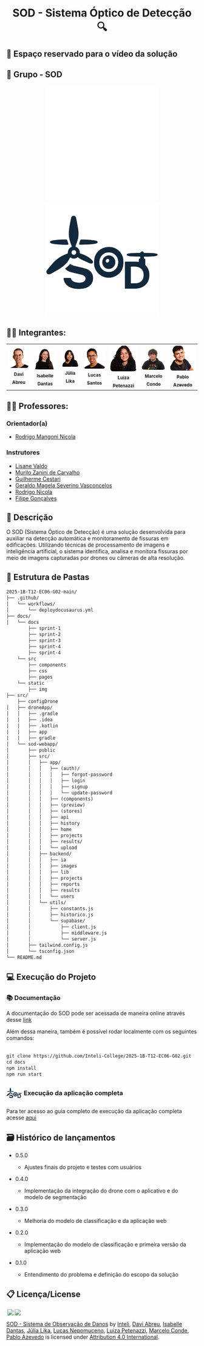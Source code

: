 <div align="center">

# SOD - Sistema Óptico de Detecção 🔍

</div>

## 🎥 Espaço reservado para o vídeo da solução

## 👥 Grupo - SOD
<p align="center">
  <img src="docs/static/img/logo_dark_mode.png#gh-dark-mode-only" alt="Logo SOD Dark" width="300">
  <img src="docs/static/img/logo.png#gh-light-mode-only" alt="Logo SOD" width="300">
</p>

## 👨‍🎓 Integrantes: 
<div align="center">
  <table>
    <tr>
      <td align="center">
        <a href="https://www.linkedin.com/in/davi-abreu-da-silveira/">
          <img src="docs/static/img/Davi.png" style="border-radius: 10%; width: 150px;" alt="Davi Abreu"/><br>
          <sub><b>Davi Abreu</b></sub>
        </a>
      </td>
      <td align="center">
        <a href="https://www.linkedin.com/in/iisabelledantas/">
          <img src="docs/static/img/Isa.png" style="border-radius: 10%; width: 150px;" alt="Isabelle Dantas"/><br>
          <sub><b>Isabelle Dantas</b></sub>
        </a>
      </td>
      <td align="center">
        <a href="https://www.linkedin.com/in/julia-lika-ishikawa">
          <img src="docs/static/img/Lika.png" style="border-radius: 10%; width: 150px;" alt="Júlia Lika"/><br>
          <sub><b>Júlia Lika</b></sub>
        </a>
      </td>
      <td align="center">
        <a href="https://www.linkedin.com/in/lucas-nepomuceno-ismart/">
          <img src="docs/static/img/Lucas.png" style="border-radius: 10%; width: 150px;" alt="Lucas Nepomuceno"/><br>
          <sub><b>Lucas Santos</b></sub>
        </a>
      </td>
      <td align="center">
        <a href="https://www.linkedin.com/in/luizapetenazzi">
          <img src="docs/static/img/Luiza.png" style="border-radius: 10%; width: 150px;" alt="Luiza Petenazzi"/><br>
          <sub><b>Luiza Petenazzi</b></sub>
        </a>
      </td>
      <td align="center">
        <a href="https://www.linkedin.com/in/marcelo-c-3257702bb/">
          <img src="docs/static/img/Marcelo.png" style="border-radius: 10%; width: 150px;" alt="Marcelo Conde"/><br>
          <sub><b>Marcelo Conde</b></sub>
        </a>
      </td>
      <td align="center">
        <a href="https://www.linkedin.com/in/pabloazevedo/">
          <img src="docs/static/img/Pablo.png" style="border-radius: 10%; width: 150px;" alt="Pablo Azevedo"/><br>
          <sub><b>Pablo Azevedo</b></sub>
        </a>
      </td>
    </tr>
  </table>
</div>

## 👩‍🏫 Professores:

### Orientador(a) 
- [Rodrigo Mangoni Nicola](https://www.linkedin.com/in/rodrigo-mangoni-nicola-537027158/)

### Instrutores
- [Lisane Valdo](https://www.linkedin.com/in/lisane-valdo/)
- [Murilo Zanini de Carvalho](https://www.linkedin.com/in/murilo-zanini-de-carvalho-0980415b/)
- [Guilherme Cestari](https://www.linkedin.com/in/gui-cestari/)
- [Geraldo Magela Severino Vasconcelos](https://www.linkedin.com/in/geraldo-magela-severino-vasconcelos-22b1b220/)
- [Rodrigo Nicola](https://www.linkedin.com/in/rodrigo-mangoni-nicola-537027158/)
- [Filipe Gonçalves](https://www.linkedin.com/in/filipe-gon%C3%A7alves-08a55015b/)

## 📜 Descrição

O SOD (Sistema Óptico de Detecção) é uma solução desenvolvida para auxiliar na detecção automática e monitoramento de fissuras em edificações. Utilizando técnicas de processamento de imagens e inteligência artificial, o sistema identifica, analisa e monitora fissuras por meio de imagens capturadas por drones ou câmeras de alta resolução. 

## 📁 Estrutura de Pastas

```
2025-1B-T12-EC06-G02-main/
├── .github/
│   └── workflows/
│       └── deploydocusaurus.yml
├── docs/
│   └── docs
        ├── sprint-1
        ├── sprint-2
        ├── sprint-3
        ├── sprint-4
        ├── sprint-4
    └── src
        ├── components
        ├── css
        ├── pages
    └── static
        ├── img
├── src/
    ├── configDrone
│   ├── droneApp/
│   │   ├── .gradle
|   |   ├── .idea
|   |   ├── .kotlin
|   |   ├── app
|   |   ├── gradle
│   └── sod-webapp/
│       ├── public
│       ├── src/
│       │   ├── app/
│       │   │   ├── (auth)/
│       │   │   │   ├── forgot-password
│       │   │   │   ├── login
│       │   │   │   ├── signup
│       │   │   │   └── update-password
│       │   │   ├── (components)
│       │   │   ├── (preview)
│       │   │   ├── (stores)
│       │   │   ├── api
│       │   │   ├── history
│       │   │   ├── home
│       │   │   ├── projects
│       │   │   ├── results/
│       │   │   └── upload
│       │   ├── backend/
│       │   │   ├── ia
│       │   │   ├── images
│       │   │   ├── lib
│       │   │   ├── projects
│       │   │   ├── reports
│       │   │   ├── results
│       │   │   └── users
│       │   └── utils/
│       │       ├── constants.js
│       │       ├── historico.js
│       │       └── supabase/
│       │           ├── client.js
│       │           ├── middleware.js
│       │           └── server.js
│       ├── tailwind.config.js
│       └── tsconfig.json
└── README.md

```


## 💻 Execução do Projeto

### 📚 Documentação

A documentação do SOD pode ser acessada de maneira online através desse [link](https://inteli-college.github.io/2025-1B-T12-EC06-G02/)

Além dessa maneira, também é possível rodar localmente com os seguintes comandos:

```

git clone https://github.com/Inteli-College/2025-1B-T12-EC06-G02.git
cd docs
npm install
npm run start

```

### <img src="docs/static/img/logo-Photoroom.png" width="42" height="42" style="vertical-align: middle;">  Execução da aplicação completa

Para ter acesso ao guia completo de execução da aplicação completa acesse [aqui](/docs/docs/sprint-5/instrucao-de-execucao-do-projeto.md)

## 🗃 Histórico de lançamentos

* 0.5.0  
  - Ajustes finais do projeto e testes com usuários

* 0.4.0 
  - Implementação da integração do drone com o aplicativo e do modelo de segmentação

* 0.3.0 
  - Melhoria do modelo de classificação e da aplicação web

* 0.2.0 
  - Implementação do modelo de classificação e primeira versão da aplicação web

* 0.1.0 
  - Entendimento do problema e definição do escopo da solução

## 📋 Licença/License

<img style="height:22px!important;margin-left:3px;vertical-align:text-bottom;" src="https://mirrors.creativecommons.org/presskit/icons/cc.svg?ref=chooser-v1"><img style="height:22px!important;margin-left:3px;vertical-align:text-bottom;" src="https://mirrors.creativecommons.org/presskit/icons/by.svg?ref=chooser-v1"><p xmlns:cc="http://creativecommons.org/ns#" xmlns:dct="http://purl.org/dc/terms/"><a property="dct:title" rel="cc:attributionURL" href="https://github.com/seu-repositorio-aqui">SOD - Sistema de Observação de Danos</a> by <a rel="cc:attributionURL dct:creator" property="cc:attributionName" href="https://www.inteli.edu.br/">Inteli</a>, <a href="https://github.com/daviiabreu">Davi Abreu</a>, <a href="https://github.com/iisabelledantas">Isabelle Dantas</a>, <a href="https://github.com/julia-lika">Júlia Lika</a>, <a href="https://github.com/Lucas-nepomuceno">Lucas Nepomuceno</a>, <a href="https://github.com/lupetenazzi">Luiza Petenazzi</a>, <a href="https://github.com/Melomm">Marcelo Conde</a>, <a href="https://github.com/zzaved">Pablo Azevedo</a> is licensed under <a href="http://creativecommons.org/licenses/by/4.0/?ref=chooser-v1" target="_blank" rel="license noopener noreferrer" style="display:inline-block;">Attribution 4.0 International</a>.</p>